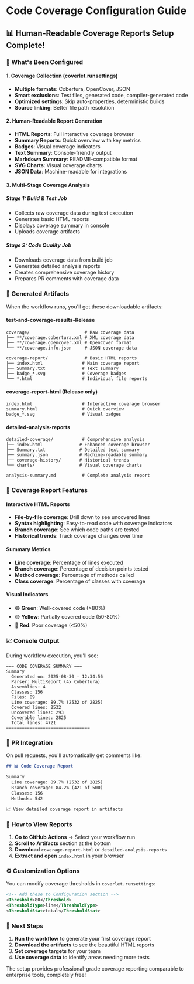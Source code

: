 # Code Coverage Configuration Guide

## 📊 Human-Readable Coverage Reports Setup Complete!

### 🔧 What's Been Configured

#### **1. Coverage Collection (coverlet.runsettings)**
- **Multiple formats**: Cobertura, OpenCover, JSON
- **Smart exclusions**: Test files, generated code, compiler-generated code
- **Optimized settings**: Skip auto-properties, deterministic builds
- **Source linking**: Better file path resolution

#### **2. Human-Readable Report Generation**
- **HTML Reports**: Full interactive coverage browser
- **Summary Reports**: Quick overview with key metrics
- **Badges**: Visual coverage indicators
- **Text Summary**: Console-friendly output
- **Markdown Summary**: README-compatible format
- **SVG Charts**: Visual coverage charts
- **JSON Data**: Machine-readable for integrations

#### **3. Multi-Stage Coverage Analysis**

##### **Stage 1: Build & Test Job**
- Collects raw coverage data during test execution
- Generates basic HTML reports
- Displays coverage summary in console
- Uploads coverage artifacts

##### **Stage 2: Code Quality Job**
- Downloads coverage data from build job
- Generates detailed analysis reports
- Creates comprehensive coverage history
- Prepares PR comments with coverage data

### 📁 Generated Artifacts

When the workflow runs, you'll get these downloadable artifacts:

#### **test-and-coverage-results-Release**
```
coverage/                     # Raw coverage data
├── **/coverage.cobertura.xml # XML coverage data
├── **/coverage.opencover.xml # OpenCover format
└── **/coverage.info.json     # JSON coverage data

coverage-report/              # Basic HTML reports
├── index.html               # Main coverage report
├── Summary.txt              # Text summary
├── badge_*.svg              # Coverage badges
└── *.html                   # Individual file reports
```

#### **coverage-report-html** (Release only)
```
index.html                   # Interactive coverage browser
summary.html                 # Quick overview
badge_*.svg                  # Visual badges
```

#### **detailed-analysis-reports**
```
detailed-coverage/           # Comprehensive analysis
├── index.html              # Enhanced coverage browser
├── Summary.txt             # Detailed text summary
├── summary.json            # Machine-readable summary
├── coverage-history/       # Historical trends
└── charts/                 # Visual coverage charts

analysis-summary.md          # Complete analysis report
```

### 🎯 Coverage Report Features

#### **Interactive HTML Reports**
- **File-by-file coverage**: Drill down to see uncovered lines
- **Syntax highlighting**: Easy-to-read code with coverage indicators
- **Branch coverage**: See which code paths are tested
- **Historical trends**: Track coverage changes over time

#### **Summary Metrics**
- **Line coverage**: Percentage of lines executed
- **Branch coverage**: Percentage of decision points tested
- **Method coverage**: Percentage of methods called
- **Class coverage**: Percentage of classes with coverage

#### **Visual Indicators**
- 🟢 **Green**: Well-covered code (>80%)
- 🟡 **Yellow**: Partially covered code (50-80%)
- 🔴 **Red**: Poor coverage (<50%)

### 📈 Console Output

During workflow execution, you'll see:

```
=== CODE COVERAGE SUMMARY ===
Summary
  Generated on: 2025-08-30 - 12:34:56
  Parser: MultiReport (4x Cobertura)
  Assemblies: 4
  Classes: 156
  Files: 89
  Line coverage: 89.7% (2532 of 2825)
  Covered lines: 2532
  Uncovered lines: 293
  Coverable lines: 2825
  Total lines: 4721
================================
```

### 🔄 PR Integration

On pull requests, you'll automatically get comments like:

```markdown
## 📊 Code Coverage Report

Summary
  Line coverage: 89.7% (2532 of 2825)
  Branch coverage: 84.2% (421 of 500)
  Classes: 156
  Methods: 542

📈 View detailed coverage report in artifacts
```

### 🚀 How to View Reports

1. **Go to GitHub Actions** → Select your workflow run
2. **Scroll to Artifacts** section at the bottom
3. **Download** `coverage-report-html` or `detailed-analysis-reports`
4. **Extract and open** `index.html` in your browser

### ⚙️ Customization Options

You can modify coverage thresholds in `coverlet.runsettings`:

```xml
<!-- Add these to Configuration section -->
<Threshold>80</Threshold>
<ThresholdType>line</ThresholdType>
<ThresholdStat>total</ThresholdStat>
```

### 🎯 Next Steps

1. **Run the workflow** to generate your first coverage report
2. **Download the artifacts** to see the beautiful HTML reports
3. **Set coverage targets** for your team
4. **Use coverage data** to identify areas needing more tests

The setup provides professional-grade coverage reporting comparable to enterprise tools, completely free!
